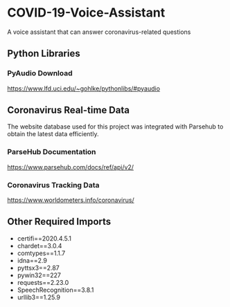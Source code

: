 # COVID-19-Voice-Assistant
A voice assistant that can answer coronavirus-related questions

## Python Libraries
### PyAudio Download
https://www.lfd.uci.edu/~gohlke/pythonlibs/#pyaudio

## Coronavirus Real-time Data 
The website database used for this project was integrated with Parsehub to obtain the latest data efficiently. 

### ParseHub Documentation
https://www.parsehub.com/docs/ref/api/v2/
### Coronavirus Tracking Data
https://www.worldometers.info/coronavirus/

## Other Required Imports
- certifi==2020.4.5.1
- chardet==3.0.4
- comtypes==1.1.7
- idna==2.9
- pyttsx3==2.87
- pywin32==227
- requests==2.23.0
- SpeechRecognition==3.8.1
- urllib3==1.25.9
